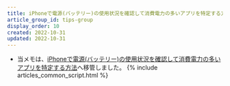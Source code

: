 ```yaml
---
title: iPhoneで電源(バッテリー)の使用状況を確認して消費電力の多いアプリを特定する方法
article_group_id: tips-group
display_order: 10
created: 2022-10-31
updated: 2022-10-31
---
```

- 当メモは、[iPhoneで電源(バッテリー)の使用状況を確認して消費電力の多いアプリを特定する方法](https://thinktwice.tech/it/iphone/how_to_check_power_battery_usage/)へ移管しました。
{% include articles_common_script.html %}
